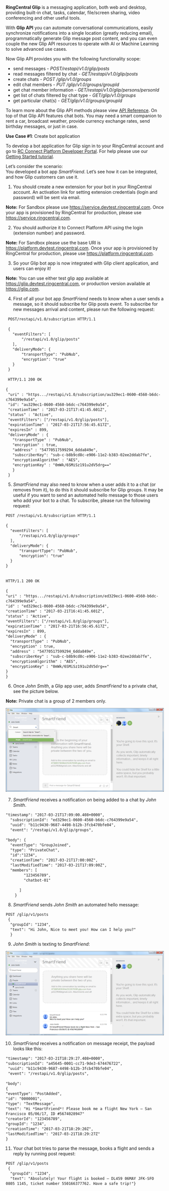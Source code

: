 **RingCentral Glip** is a messaging application, both web and desktop, providing built-in chat, tasks, calendar, file/screen sharing, video conferencing and other useful tools.

With **Glip API** you can automate conversational communications, easily synchronize notifications into a single location (greatly reducing email), programmatically generate Glip message post content, and you can even couple the new Glip API resources to operate with AI or Machine Learning to solve advanced use cases.

Now Glip API provides you with the following functionality scope:

- send messages  - *POST/restapi/v1.0/glip/posts*
- read messages filtered by chat  - *GET/restapi/v1.0/glip/posts*
- create chats - *POST /glip/v1.0/groups*
- edit chat members  - *PUT /glip/v1.0/groups/groupId*
- get chat member information - *GET/restapi/v1.0/glip/persons/personId*
- get list of chats filtered by chat type - *GET/glip/v1.0/groups*
- get particular chat(s) - *GET/glip/v1.0/groups/groupId*

To learn more about the Glip API methods please view [API Reference](https://developers.ringcentral.com/api-docs/latest/index.html). 
On top of that Glip API features chat bots. You may need a smart companion to rent a car, broadcast weather, provide currency exchange rates, send birthday messages, or just in case.

**Use Case #1**: Create bot application

To develop a bot application for Glip sign in to your RingCentral account and go to [RC Connect Platform Developer Portal](https://developers.ringcentral.com/my-account.html#/applications). For help please use our [Getting Started tutorial](https://developers.ringcentral.com/library/getting-started.html).

Let’s consider the scenario:  
You developed a bot app *SmartFriend*. Let’s see how it can be integrated, and how Glip customers can use it.

1.	 You should create a new extension for your bot in your RingCentral account. An activation link for setting extension credentials (login and password) will be sent via email.

**Note:** For Sandbox please use https://service.devtest.ringcentral.com. Once your app is provisioned by RingCentral for production, please use https://service.ringcentral.com. 

2.	 You should authorize it to Connect Platform API using the login (extension number) and password.

**Note:** For Sandbox please use the base URI is https://platform.devtest.ringcentral.com. Once your app is provisioned by RingCentral for production, please use https://platform.ringcentral.com.

3.	 So your Glip bot app is now integrated with Glip client application, and users can enjoy it!

**Note:** You can use either test glip app available at https://glip.devtest.ringcentral.com, or production version available at https://glip.com.

4.	 First of all your bot app *SmartFriend* needs to know when a user sends a message, so it should subscribe for Glip posts event. To subscribe for new messages arrival and content, please run the following request:

 ```
  POST/restapi/v1.0/subscription HTTP/1.1

  {
    "eventFilters": [
        "/restapi/v1.0/glip/posts"
    ],
    "deliveryMode": {
        "transportType": "PubNub",
        "encryption": "true"
    }
  }

  HTTP/1.1 200 OK

 {
  "uri" : "https.../restapi/v1.0/subscription/au329ec1-0600-4560-b6dc-c764399e9a54",
  "id": "au329ec1-0600-4560-b6dc-c764399e9a54",
  "creationTime" : "2017-03-21T17:41:45.601Z",
  "status" : "Active",
  "eventFilters": ["/restapi/v1.0/glip/posts"],
  "expirationTime" : "2017-03-21T17:56:45.617Z",
  "expiresIn" : 899,
  "deliveryMode" : {
    "transportType" : "PubNub",
    "encryption" : true,
    "address" : "54770517599294_6dda849e",
    "subscriberKey": "sub-c-b8b9cd8c-e906-11e2-b383-02ee2ddab7fe",
    "encryptionAlgorithm" : "AES",
    "encryptionKey" : "0mWk/6SMiSz191u2dV5drg=="
    }
  }
  ```
5. *SmartFriend* may also need to know when a user adds it to a chat (or removes from it), to do this it should subscribe for Glip groups. It may be useful if you want to send an automated hello message to those users who add your bot to a chat. To subscribe, please run the following request: 
  
  ```
  POST /restapi/v1.0/subscription HTTP/1.1

  {
    "eventFilters": [
        "/restapi/v1.0/glip/groups"
    ],
    "deliveryMode": {
        "transportType": "PubNub",
        "encryption": "true"
    }
  }


  HTTP/1.1 200 OK

 {
  "uri" : "https.../restapi/v1.0/subscription/ed329ec1-0600-4560-b6dc-c764399e9a54",
  "id" : "ed329ec1-0600-4560-b6dc-c764399e9a54",
  "creationTime" : "2017-03-21T16:41:45.601Z",
  "status" : "Active",
  "eventFilters": ["/restapi/v1.0/glip/groups"],
  "expirationTime" : "2017-03-21T16:56:45.617Z",
  "expiresIn" : 899,
  "deliveryMode" : {
    "transportType" : "PubNub",
    "encryption" : true,
    "address" : "54770517599294_6dda849e",
    "subscriberKey" : "sub-c-b8b9cd8c-e906-11e2-b383-02ee2ddab7fe",
    "encryptionAlgorithm" : "AES",
    "encryptionKey" : "0mWk/6SMiSz191u2dV5drg=="
  }
 }
  ```

6.	Once *John Smith*, a Glip app user, adds *SmartFriend* to a private chat, see the picture below.

  **Note:** Private chat is a group of 2 members only.

 ![Adding Bot](img/smartfriend.png)

7.	*SmartFriend* receives a notification on being added to a chat by *John Smith*.

  ```
  "timestamp": "2017-03-21T17:09:00.408+0000",
    "subscriptionId": "ed329ec1-0600-4560-b6dc-c764399e9a54",
    "uuid": "b11c9430-9687-4498-b12b-3fcb470bfe04",
    "event": "/restapi/v1.0/glip/groups",

  "body": {
    "eventType": "GroupJoined",
    "type": "PrivateChat",
    "id":"1234",
    "creationTime": "2017-03-21T17:00:00Z",
    "lastModifiedTime": "2017-03-21T17:09:00Z",
    "members": [
          "123456789",
          "chatbot-01"
          
        ]
      }
  ```

8.	*SmartFriend* sends *John Smith* an automated hello message:

 
  ```
  POST /glip/v1/posts
   {
    "groupId": "1234",
    "text": "Hi John, Nice to meet you! How can I help you?"
    }
   ```

9.	*John Smith* is texting to *SmartFriend*: 

  ![Send Message](img/smartfriendmessage.png)

10.	*SmartFriend* receives a notification on message receipt, the payload looks like this:
  
  ```    
  "timestamp": "2017-03-21T18:29:27.408+0000",
  "subscriptionId": "a45645-0001-cc71-9de3-674476722",
   "uuid": "b11c9430-9687-4498-b12b-3fcb470bfe04",
   "event": "/restapi/v1.0/glip/posts",

  "body": 
 { 
  "eventType": "PostAdded",
  "id": "0000001",
  "type": "TextMessage",
  "text": "Hi *SmartFriend*! Please book me a flight New York – San Francisco 05/06/17, ID #5674028947"
  "creatorId": "123456789",
  "groupId": "1234",
  "creationTime": "2017-03-21T18:29:20Z",
  "lastModifiedTime": "2017-03-21T18:29:27Z"
  }
 ```

11.	Your chat bot tries to parse the message, books a flight and sends a reply by running post request:

 ```
 POST /glip/v1/posts
  {
   "groupId": "1234",
   "text": "Absolutely! Your flight is booked – DL459 06MAY JFK-SFO 0805 1145, ticket number 550166377762. Have a safe trip!"}
  ```